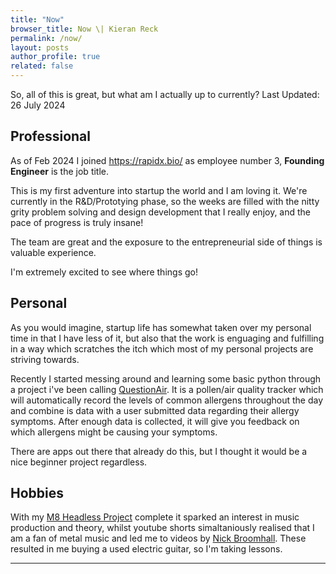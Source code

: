 ```yaml
---
title: "Now"
browser_title: Now \| Kieran Reck
permalink: /now/
layout: posts
author_profile: true
related: false
---
```


So, all of this is great, but what am I actually up to currently?
Last Updated: 26 July 2024


## Professional
As of Feb 2024 I joined <https://rapidx.bio/> as employee number 3, **Founding Engineer** is the job title.

This is my first adventure into startup the world and I am loving it. We're currently in the R&D/Prototying phase, so the weeks are filled with the nitty grity problem solving and design development that I really enjoy, and the pace of progress is truly insane!

The team are great and the exposure to the entrepreneurial side of things is valuable experience. 

I'm extremely excited to see where things go!

## Personal
As you would imagine, startup life has somewhat taken over my personal time in that I have less of it, but also that the work is enguaging and fulfilling in a way which scratches the itch which most of my personal projects are striving towards. 

Recently I started messing around and learning some basic python through a project i've been calling [QuestionAir](https://github.com/KieranReck/QuestionAir). It is a pollen/air quality tracker which will automatically record the levels of common allergens throughout the day and combine is data with a user submitted data regarding their allergy symptoms. After enough data is collected, it will give you feedback on which allergens might be causing your symptoms.

There are apps out there that already do this, but I thought it would be a nice beginner project regardless.

## Hobbies
With my [M8 Headless Project](/_posts/2024-07-09-M8-HEADLESS.md) complete it sparked an interest in music production and theory, whilst youtube shorts simaltaniously realised that I am a fan of metal music and led me to videos by [Nick Broomhall](https://www.youtube.com/channel/UCi_t2g66DL2SVW9YVHt9yaA). These resulted in me buying a used electric guitar, so I'm taking lessons. 

---
